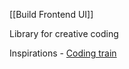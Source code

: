 [[Build Frontend UI]]

Library for creative coding

Inspirations - [Coding train](https://www.youtube.com/channel/UCvjgXvBlbQiydffZU7m1_aw)